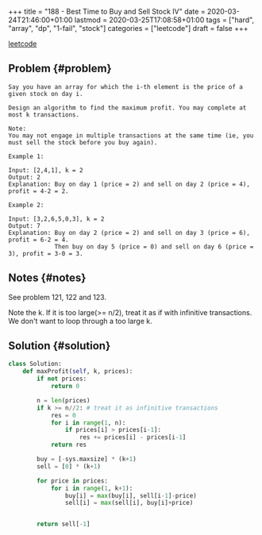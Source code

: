 +++
title = "188 - Best Time to Buy and Sell Stock IV"
date = 2020-03-24T21:46:00+01:00
lastmod = 2020-03-25T17:08:58+01:00
tags = ["hard", "array", "dp", "1-fail", "stock"]
categories = ["leetcode"]
draft = false
+++

[leetcode](https://leetcode.com/problems/best-time-to-buy-and-sell-stock-iv/)


## Problem {#problem}

```text
Say you have an array for which the i-th element is the price of a given stock on day i.

Design an algorithm to find the maximum profit. You may complete at most k transactions.

Note:
You may not engage in multiple transactions at the same time (ie, you must sell the stock before you buy again).

Example 1:

Input: [2,4,1], k = 2
Output: 2
Explanation: Buy on day 1 (price = 2) and sell on day 2 (price = 4), profit = 4-2 = 2.

Example 2:

Input: [3,2,6,5,0,3], k = 2
Output: 7
Explanation: Buy on day 2 (price = 2) and sell on day 3 (price = 6), profit = 6-2 = 4.
             Then buy on day 5 (price = 0) and sell on day 6 (price = 3), profit = 3-0 = 3.
```


## Notes {#notes}

See problem 121, 122 and 123.

Note the k.
If it is too large(>= n/2), treat it as if with infinitive transactions. We don't want to loop through a too large k.


## Solution {#solution}

```python
class Solution:
    def maxProfit(self, k, prices):
        if not prices:
            return 0

        n = len(prices)
        if k >= n//2: # treat it as infinitive transactions
            res = 0
            for i in range(1, n):
                if prices[i] > prices[i-1]:
                    res += prices[i] - prices[i-1]
            return res

        buy = [-sys.maxsize] * (k+1)
        sell = [0] * (k+1)

        for price in prices:
            for i in range(1, k+1):
                buy[i] = max(buy[i], sell[i-1]-price)
                sell[i] = max(sell[i], buy[i]+price)


        return sell[-1]
```
